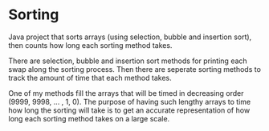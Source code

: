 # Sorting
Java project that sorts arrays (using selection, bubble and insertion sort), then counts how long each sorting method takes.

There are selection, bubble and insertion sort methods for printing each swap along the sorting process. Then there are seperate sorting methods to track the amount of time that each method takes. 

One of my methods fill the arrays that will be timed in decreasing order (9999, 9998, ... , 1, 0). The purpose of having such lengthy arrays to time how long the sorting will take is to get an accurate representation of how long each sorting method takes on a large scale.
